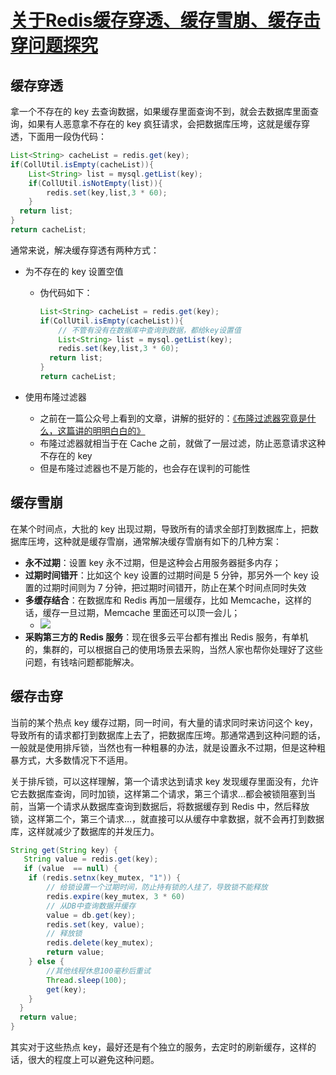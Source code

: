 # [关于Redis缓存穿透、缓存雪崩、缓存击穿问题探究](https://github.com/superleeyom/blog/issues/13)

## 缓存穿透

拿一个不存在的 key 去查询数据，如果缓存里面查询不到，就会去数据库里面查询，如果有人恶意拿不存在的 key 疯狂请求，会把数据库压垮，这就是缓存穿透，下面用一段伪代码：

```java
List<String> cacheList = redis.get(key);
if(CollUtil.isEmpty(cacheList)){
	List<String> list = mysql.getList(key);
	if(CollUtil.isNotEmpty(list)){
		redis.set(key,list,3 * 60);
	}
  return list;
}
return cacheList;
```

通常来说，解决缓存穿透有两种方式：

- 为不存在的 key 设置空值

  - 伪代码如下：

    ```java
    List<String> cacheList = redis.get(key);
    if(CollUtil.isEmpty(cacheList)){
    	// 不管有没有在数据库中查询到数据，都给key设置值   
    	List<String> list = mysql.getList(key);
    	redis.set(key,list,3 * 60);
      return list;
    }
    return cacheList;
    ```

- 使用布隆过滤器

  - 之前在一篇公众号上看到的文章，讲解的挺好的：[《布隆过滤器究竟是什么，这篇讲的明明白白的》](https://mp.weixin.qq.com/s/Y7OJ0ntjU0pumWuwFoY8mQ)
  - 布隆过滤器就相当于在 Cache 之前，就做了一层过滤，防止恶意请求这种不存在的 key
  - 但是布隆过滤器也不是万能的，也会存在误判的可能性

## 缓存雪崩

在某个时间点，大批的 key 出现过期，导致所有的请求全部打到数据库上，把数据库压垮，这种就是缓存雪崩，通常解决缓存雪崩有如下的几种方案：

- **永不过期**：设置 key 永不过期，但是这种会占用服务器挺多内存；
- **过期时间错开**：比如这个 key 设置的过期时间是 5 分钟，那另外一个 key 设置的过期时间则为 7 分钟，把过期时间错开，防止在某个时间点同时失效
- **多缓存结合**：在数据库和 Redis 再加一层缓存，比如 Memcache，这样的话，缓存一旦过期，Memcache 里面还可以顶一会儿；
  - ![](https://raw.githubusercontent.com/superleeyom/blog/main/img/20201222220143.png)
- **采购第三方的 Redis 服务**：现在很多云平台都有推出 Redis 服务，有单机的，集群的，可以根据自己的使用场景去采购，当然人家也帮你处理好了这些问题，有钱啥问题都能解决。

## 缓存击穿

当前的某个热点 key 缓存过期，同一时间，有大量的请求同时来访问这个 key，导致所有的请求都打到数据库上去了，把数据库压垮。那通常遇到这种问题的话，一般就是使用排斥锁，当然也有一种粗暴的办法，就是设置永不过期，但是这种粗暴方式，大多数情况下不适用。

关于排斥锁，可以这样理解，第一个请求达到请求 key 发现缓存里面没有，允许它去数据库查询，同时加锁，这样第二个请求，第三个请求…都会被锁阻塞到当前，当第一个请求从数据库查询到数据后，将数据缓存到 Redis 中，然后释放锁，这样第二个，第三个请求...，就直接可以从缓存中拿数据，就不会再打到数据库，这样就减少了数据库的并发压力。

```java
String get(String key) {  
   String value = redis.get(key);  
   if (value  == null) {  
    if (redis.setnx(key_mutex, "1")) {  
        // 给锁设置一个过期时间，防止持有锁的人挂了，导致锁不能释放
        redis.expire(key_mutex, 3 * 60)  
        // 从DB中查询数据并缓存
        value = db.get(key);  
        redis.set(key, value);
      	// 释放锁
        redis.delete(key_mutex);
      	return value;
    } else {  
        //其他线程休息100毫秒后重试  
        Thread.sleep(100);  
        get(key);  
    }  
  }
  return value;
}
```

其实对于这些热点 key，最好还是有个独立的服务，去定时的刷新缓存，这样的话，很大的程度上可以避免这种问题。